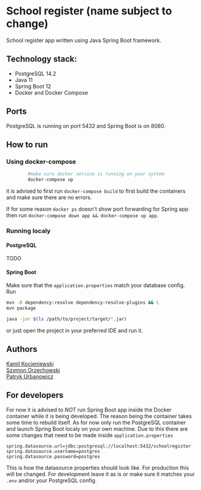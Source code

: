 # School register (name subject to change)

School register app written using Java Spring Boot framework.

## Technology stack:
- PostgreSQL 14.2
- Java 11
- Spring Boot 12
- Docker and Docker Compose

## Ports

PostgreSQL is running on port 5432 and Spring Boot is on 8080.
## How to run

### Using docker-compose

```sh
        #make sure docker service is running on your system
        docker-compose up
```

it is advised to first run `docker-compose build` to first build the containers and make sure there are no errors.


If for some reason `docker ps` doesn't show port forwarding for Spring app then run `docker-compose down app && docker-compose up app`.
### Running localy

#### PostgreSQL
TODO

#### Spring Boot
Make sure that the `application.properties` match your database config. 
Run 
```sh
mvn -B dependency:resolve dependency:resolve-plugins && \
mvn package

java -jar $(ls /path/to/project/target/*.jar)
```

or just open the project in your preferred IDE and run it.

## Authors
[Kamil Kocieniewski](https://github.com/KamilKoc-code)  
[Szymon Orzechowski](https://github.com/szymonorz)  
[Patryk Urbanowicz](https://github.com/Patryk-Urbanowicz)

## For developers

For now it is advised to *NOT* run Spring Boot app inside the Docker container while it is being developed. The reason being the container takes some time to rebuild itself.
As for now only run the PostgreSQL container and launch Spring Boot localy on your own machine. Due to this there are some changes that need to be made inside `application.properties`

```properties
spring.datasource.url=jdbc:postgresql://localhost:5432/schoolregister
spring.datasource.username=postgres
spring.datasource.password=postgres
```

This is how the datasource properties should look like. For production this will be changed. For development leave it as is or make sure it matches your `.env` and/or your PostgreSQL config.


